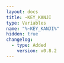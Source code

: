 ```yaml
---
layout: docs
title: ~KEY_KANJI
type: Variables
name: "%~KEY_KANJI%"
hidden: true
changelog:
  - type: Added
    version: v0.8.2
---
```

